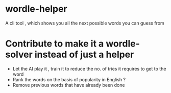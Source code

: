 # wordle-helper
A cli tool , which shows you all the next possible words you can guess from 

# Contribute to make it a wordle-solver instead of just a helper
- Let the AI play it , train it to reduce the no. of tries it requires to get to the word
- Rank the words on the basis of popularity in English ?
- Remove previous words that have already been done 

